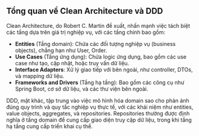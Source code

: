 ## Tổng quan về Clean Architecture và DDD

Clean Architecture, do Robert C. Martin đề xuất, nhấn mạnh việc tách biệt các tầng dựa trên giá trị nghiệp vụ, với các
tầng chính bao gồm:

- **Entities** (Tầng domain): Chứa các đối tượng nghiệp vụ (business objects), chẳng hạn như User, Order.
- **Use Cases** (Tầng ứng dụng): Chứa logic ứng dụng, bao gồm các use case như tạo, cập nhật, hoặc truy vấn dữ liệu.
- **Interface Adapters**: Xử lý giao tiếp với bên ngoài, như controller, DTOs, và mapping dữ liệu.
- **Frameworks and Drivers** (Tầng hạ tầng): Bao gồm các công cụ như Spring Boot, cơ sở dữ liệu, và các thư viện bên
  ngoài.

DDD, mặt khác, tập trung vào việc mô hình hóa domain sao cho phản ánh đúng quy trình và quy tắc nghiệp vụ thực tế, với
các khái niệm như entities, value objects, aggregates, và repositories. Repositories thường được định nghĩa ở tầng
domain để cung cấp giao diện truy cập dữ liệu, trong khi tầng hạ tầng cung cấp triển khai cụ thể.